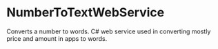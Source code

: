 # NumberToTextWebService
Converts a number to words. C# web service used in converting mostly price and amount in apps to words.
